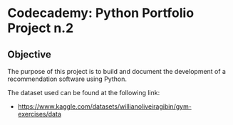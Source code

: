 # Codecademy: Python Portfolio Project n.2

## Objective

The purpose of this project is to build and document the development of a recommendation software using Python.

The dataset used can be found at the following link:
- https://www.kaggle.com/datasets/willianoliveiragibin/gym-exercises/data